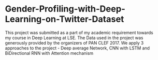 # Gender-Profiling-with-Deep-Learning-on-Twitter-Dataset
This project was submitted as a part of my academic requirement towards my course in Deep Learning at LSE. The Data used in the project was generously provided by the organizers of PAN CLEF 2017. We apply 3 approaches to the project - Deep average Network, CNN with LSTM and BiDirectional RNN with Attention mechanism
